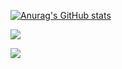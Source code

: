 [![Anurag's GitHub stats](https://github-readme-stats.vercel.app/api?username=XuelongSun&show_icons=true&hide=contribs,prs&theme=transparent&rank_icon=github)](https://github.com/anuraghazra/github-readme-stats)

[![](https://img.shields.io/badge/dynamic/json?url=https%3A%2F%2Fapi.bilibili.com%2Fx%2Fweb-interface%2Fcard%3Fmid%3D13031745&query=data.follower&logo=Bilibili&logoColor=%23ffffff&label=Bilibili&color=%23ff69b4)](https://space.bilibili.com/13031745)

<!--![](https://img.shields.io/badge/dynamic/json?url=https%3A%2F%2Fapi.spencerwoo.com%2Fsubstats%2F%3Fsource%3DZhihu%26queryKey%3Dsun-xiao-bai-23&query=%24.data.totalSubs&label=Zhihu&color=0084FF)-->

[![](https://img.shields.io/badge/Zhihu-4267-%230084FF?style=flat&logo=Zhihu&logoColor=ffffff&color=%230084FF)](https://www.zhihu.com/people/sun-xiao-bai-23)
<!--
**XuelongSun/XuelongSun** is a ✨ _special_ ✨ repository because its `README.md` (this file) appears on your GitHub profile.

Here are some ideas to get you started:

- 🔭 I’m currently working on ...
- 🌱 I’m currently learning ...
- 👯 I’m looking to collaborate on ...
- 🤔 I’m looking for help with ...
- 💬 Ask me about ...
- 📫 How to reach me: ...
- 😄 Pronouns: ...
- ⚡ Fun fact: ...
-->

